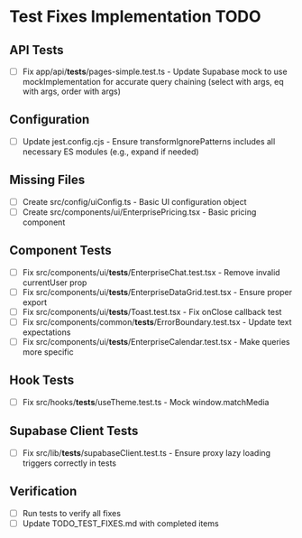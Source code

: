 # Test Fixes Implementation TODO

## API Tests
- [ ] Fix app/api/__tests__/pages-simple.test.ts - Update Supabase mock to use mockImplementation for accurate query chaining (select with args, eq with args, order with args)

## Configuration
- [ ] Update jest.config.cjs - Ensure transformIgnorePatterns includes all necessary ES modules (e.g., expand if needed)

## Missing Files
- [ ] Create src/config/uiConfig.ts - Basic UI configuration object
- [ ] Create src/components/ui/EnterprisePricing.tsx - Basic pricing component

## Component Tests
- [ ] Fix src/components/ui/__tests__/EnterpriseChat.test.tsx - Remove invalid currentUser prop
- [ ] Fix src/components/ui/__tests__/EnterpriseDataGrid.test.tsx - Ensure proper export
- [ ] Fix src/components/ui/__tests__/Toast.test.tsx - Fix onClose callback test
- [ ] Fix src/components/common/__tests__/ErrorBoundary.test.tsx - Update text expectations
- [ ] Fix src/components/ui/__tests__/EnterpriseCalendar.test.tsx - Make queries more specific

## Hook Tests
- [ ] Fix src/hooks/__tests__/useTheme.test.ts - Mock window.matchMedia

## Supabase Client Tests
- [ ] Fix src/lib/__tests__/supabaseClient.test.ts - Ensure proxy lazy loading triggers correctly in tests

## Verification
- [ ] Run tests to verify all fixes
- [ ] Update TODO_TEST_FIXES.md with completed items
